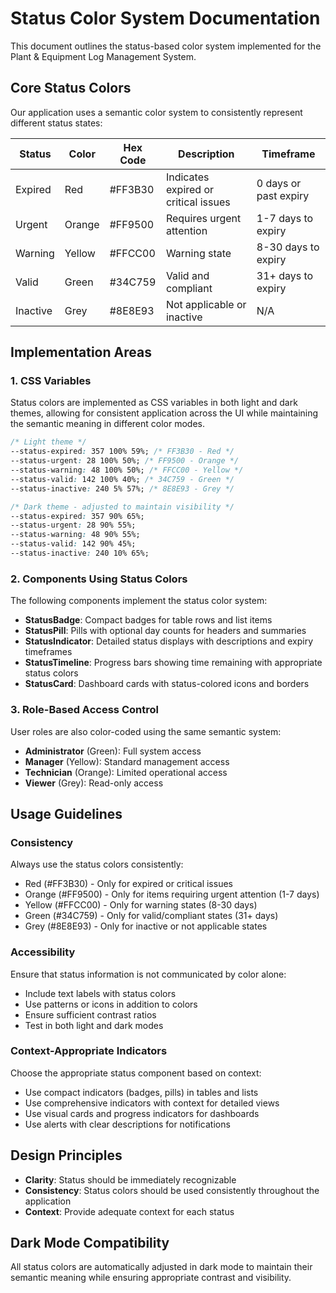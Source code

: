 
# Status Color System Documentation

This document outlines the status-based color system implemented for the Plant & Equipment Log Management System.

## Core Status Colors

Our application uses a semantic color system to consistently represent different status states:

| Status | Color | Hex Code | Description | Timeframe |
|--------|-------|----------|-------------|-----------|
| Expired | Red | #FF3B30 | Indicates expired or critical issues | 0 days or past expiry |
| Urgent | Orange | #FF9500 | Requires urgent attention | 1-7 days to expiry |
| Warning | Yellow | #FFCC00 | Warning state | 8-30 days to expiry |
| Valid | Green | #34C759 | Valid and compliant | 31+ days to expiry |
| Inactive | Grey | #8E8E93 | Not applicable or inactive | N/A |

## Implementation Areas

### 1. CSS Variables

Status colors are implemented as CSS variables in both light and dark themes, allowing for consistent application across the UI while maintaining the semantic meaning in different color modes.

```css
/* Light theme */
--status-expired: 357 100% 59%; /* FF3B30 - Red */
--status-urgent: 28 100% 50%; /* FF9500 - Orange */
--status-warning: 48 100% 50%; /* FFCC00 - Yellow */
--status-valid: 142 100% 40%; /* 34C759 - Green */
--status-inactive: 240 5% 57%; /* 8E8E93 - Grey */

/* Dark theme - adjusted to maintain visibility */
--status-expired: 357 90% 65%;
--status-urgent: 28 90% 55%;
--status-warning: 48 90% 55%;
--status-valid: 142 90% 45%;
--status-inactive: 240 10% 65%;
```

### 2. Components Using Status Colors

The following components implement the status color system:

- **StatusBadge**: Compact badges for table rows and list items
- **StatusPill**: Pills with optional day counts for headers and summaries
- **StatusIndicator**: Detailed status displays with descriptions and expiry timeframes
- **StatusTimeline**: Progress bars showing time remaining with appropriate status colors
- **StatusCard**: Dashboard cards with status-colored icons and borders

### 3. Role-Based Access Control

User roles are also color-coded using the same semantic system:

- **Administrator** (Green): Full system access
- **Manager** (Yellow): Standard management access
- **Technician** (Orange): Limited operational access
- **Viewer** (Grey): Read-only access

## Usage Guidelines

### Consistency

Always use the status colors consistently:
- Red (#FF3B30) - Only for expired or critical issues
- Orange (#FF9500) - Only for items requiring urgent attention (1-7 days)
- Yellow (#FFCC00) - Only for warning states (8-30 days)
- Green (#34C759) - Only for valid/compliant states (31+ days)
- Grey (#8E8E93) - Only for inactive or not applicable states

### Accessibility

Ensure that status information is not communicated by color alone:
- Include text labels with status colors
- Use patterns or icons in addition to colors
- Ensure sufficient contrast ratios
- Test in both light and dark modes

### Context-Appropriate Indicators

Choose the appropriate status component based on context:
- Use compact indicators (badges, pills) in tables and lists
- Use comprehensive indicators with context for detailed views
- Use visual cards and progress indicators for dashboards
- Use alerts with clear descriptions for notifications

## Design Principles

- **Clarity**: Status should be immediately recognizable
- **Consistency**: Status colors should be used consistently throughout the application
- **Context**: Provide adequate context for each status

## Dark Mode Compatibility

All status colors are automatically adjusted in dark mode to maintain their semantic meaning while ensuring appropriate contrast and visibility.
